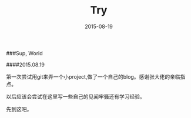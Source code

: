 ﻿---
layout: post
title: "Try"
date: 2015-08-19
categories: intro
featured_image: /images/cover.jpg
---

###Sup, World

####2015.08.19

第一次尝试用git来弄一个小project,做了一个自己的blog。感谢张大佬的亲临指点。

以后应该会尝试在这里写一些自己的见闻牢骚还有学习经验。

先到这吧。